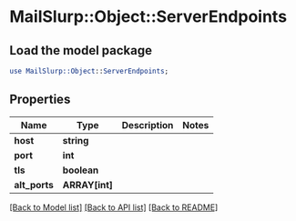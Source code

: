 # MailSlurp::Object::ServerEndpoints

## Load the model package
```perl
use MailSlurp::Object::ServerEndpoints;
```

## Properties
Name | Type | Description | Notes
------------ | ------------- | ------------- | -------------
**host** | **string** |  | 
**port** | **int** |  | 
**tls** | **boolean** |  | 
**alt_ports** | **ARRAY[int]** |  | 

[[Back to Model list]](../README#documentation-for-models) [[Back to API list]](../README#documentation-for-api-endpoints) [[Back to README]](../README)


